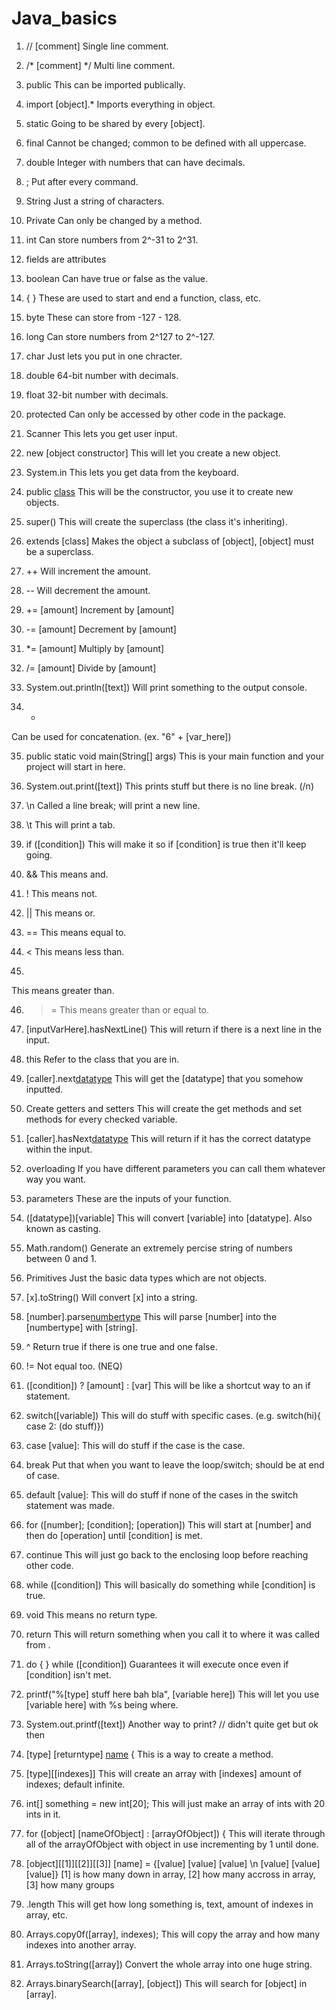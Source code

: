 # Java_basics

1. // [comment]
Single line comment.

2. /* [comment] */
Multi line comment.

3. public
This can be imported publically.

4. import [object].*
Imports everything in object.

5. static
Going to be shared by every [object].

6. final
Cannot be changed; common to be defined with all uppercase.

7. double
Integer with numbers that can have decimals.

8. ;
Put after every command.

9. String
Just a string of characters.

10. Private
Can only be changed by a method.

11. int
Can store numbers from 2^-31 to 2^31.

12. fields are attributes

13. boolean
Can have true or false as the value.

14. { }
These are used to start and end a function, class, etc.

15. byte
These can store from -127 - 128.

16. long
Can store numbers from 2^127 to 2^-127.

17. char
Just lets you put in one chracter.

18. double
64-bit number with decimals.

19. float
32-bit number with decimals.

20. protected
Can only be accessed by other code in the package.

21. Scanner
This lets you get user input.

22. new [object constructor]
This will let you create a new object.

23. System.in
This lets you get data from the keyboard.


 
24. public [class]()
This will be the constructor, you use it to create new objects.

25. super()
This will create the superclass (the class it's inheriting).


 
26. extends [class]
Makes the object a subclass of [object], [object] must be a superclass.

27. ++
Will increment the amount.

28. --
Will decrement the amount.

29. += [amount]
Increment by [amount]

30. -= [amount]
Decrement by [amount]

31. *= [amount]
Multiply by [amount]

32. /= [amount]
Divide by [amount]

33. System.out.println([text])
Will print something to the output console.

34. +
Can be used for concatenation. (ex. "6" + [var_here])


 
35. public static void main(String[] args)
This is your main function and your project will start in here.

36. System.out.print([text])
This prints stuff but there is no line break. (/n)

37. \n
Called a line break; will print a new line.

38. \t
This will print a tab.

39. if ([condition])
This will make it so if [condition] is true then it'll keep going.

40. &&
This means and.

41. !
This means not.

42. ||
This means or.

43. ==
This means equal to.

44. <
This means less than.

45. >
This means greater than.

46. >=
This means greater than or equal to.

47. [inputVarHere].hasNextLine()
This will return if there is a next line in the input.

48. this
Refer to the class that you are in.

49. [caller].next[datatype]()
This will get the [datatype] that you somehow inputted.

50. Create getters and setters
This will create the get methods and set methods for every checked variable.


 
51. [caller].hasNext[datatype]()
This will return if it has the correct datatype within the input.

52. overloading
If you have different parameters you can call them whatever way you want.

53. parameters
These are the inputs of your function.


 
54. ([datatype])[variable]
This will convert [variable] into [datatype]. Also known as casting.

55. Math.random()
Generate an extremely percise string of numbers between 0 and 1.

56. Primitives
Just the basic data types which are not objects.

57. [x].toString()
Will convert [x] into a string.

58. [number].parse[numbertype]([string])
This will parse [number] into the [numbertype] with [string].

59. ^
Return true if there is one true and one false.

60. !=
Not equal too. (NEQ)

61. ([condition]) ? [amount] : [var]
This will be like a shortcut way to an if statement.

62. switch([variable])
This will do stuff with specific cases. (e.g. switch(hi){ case 2: (do stuff)})


 
63. case [value]:
This will do stuff if the case is the case.

64. break
Put that when you want to leave the loop/switch; should be at end of case.

65. default [value]:
This will do stuff if none of the cases in the switch statement was made.

66. for ([number]; [condition]; [operation])
This will start at [number] and then do [operation] until [condition] is met.


 
67. continue
This will just go back to the enclosing loop before reaching other code.

68. while ([condition])
This will basically do something while [condition] is true.

69. void
This means no return type.

70. return
This will return something when you call it to where it was called from .

71. do { } while ([condition])
Guarantees it will execute once even if [condition] isn't met.


 
72. printf("%[type] stuff here bah bla", [variable here])
This will let you use [variable here] with %s being where.

73. System.out.printf([text])
Another way to print? // didn't quite get but ok then

74. [type] [returntype] [name]([parameters]) {
This is a way to create a method.

75. [type][[indexes]]
This will create an array with [indexes] amount of indexes; default infinite.

76. int[] something = new int[20];
This will just make an array of ints with 20 ints in it.

77. for ([object] [nameOfObject] : [arrayOfObject]) {
This will iterate through all of the arrayOfObject with object in use incrementing by 1 until done.

78. [object][[1]][[2]][[3]] [name] = {[value] [value] [value] \n [value] [value] [value]}
[1] is how many down in array, [2] how many accross in array, [3] how many groups

79. .length
This will get how long something is, text, amount of indexes in array, etc.

80. Arrays.copy0f([array], indexes);
This will copy the array and how many indexes into another array.

81. Arrays.toString([array])
Convert the whole array into one huge string.

82. Arrays.binarySearch([array], [object])
This will search for [object] in [array].

